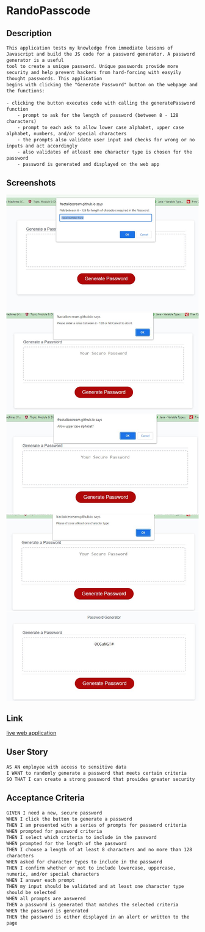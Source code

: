 # RandoPasscode

## Description

```
This application tests my knowledge from immediate lessons of Javascript and build the JS code for a password generator. A password generator is a useful
tool to create a unique password. Unique passwords provide more security and help prevent hackers from hard-forcing with easyily thought passwords. This application 
begins with clicking the "Generate Password" button on the webpage and the functions:

- clicking the button executes code with calling the generatePassword function
    - prompt to ask for the length of password (between 8 - 128 characters)
    - prompt to each ask to allow lower case alphabet, upper case alphabet, numbers, and/or special characters
    - the prompts also validate user input and checks for wrong or no inputs and act accordingly
    - also validates of atleast one character type is chosen for the password
    - password is generated and displayed on the web app
```

## Screenshots

![first prompt: password length](./assets/images/screenshot-1.JPG)
![response when not valid length](./assets/images/screenshot-2.JPG)
![one of criteria prompts for upper case alphabet](./assets/images/screenshot-3.JPG)
![response if no character was selected](./assets/images/screenshot-4.JPG)
![generated password of 8 characters](./assets/images/screenshot-5.JPG)

## Link

[live web application](https://fractalicecream.github.io/RandoPasscode/)

## User Story

```
AS AN employee with access to sensitive data
I WANT to randomly generate a password that meets certain criteria
SO THAT I can create a strong password that provides greater security
```

## Acceptance Criteria

```
GIVEN I need a new, secure password
WHEN I click the button to generate a password
THEN I am presented with a series of prompts for password criteria
WHEN prompted for password criteria
THEN I select which criteria to include in the password
WHEN prompted for the length of the password
THEN I choose a length of at least 8 characters and no more than 128 characters
WHEN asked for character types to include in the password
THEN I confirm whether or not to include lowercase, uppercase, numeric, and/or special characters
WHEN I answer each prompt
THEN my input should be validated and at least one character type should be selected
WHEN all prompts are answered
THEN a password is generated that matches the selected criteria
WHEN the password is generated
THEN the password is either displayed in an alert or written to the page
```

